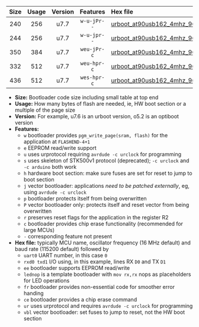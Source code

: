 |Size|Usage|Version|Features|Hex file|
|:-:|:-:|:-:|:-:|:--|
|240|256|u7.7|`w-u-jPr--`|[urboot_at90usb162_4mhz_9600bps_uart0_rxd2_txd3_lednop_ur_vbl.hex](https://raw.githubusercontent.com/stefanrueger/urboot.hex/main/mcus/at90usb162/fcpu_4mhz/9600_bps/urboot_at90usb162_4mhz_9600bps_uart0_rxd2_txd3_lednop_ur_vbl.hex)|
|244|256|u7.7|`w-u-jpr--`|[urboot_at90usb162_4mhz_9600bps_uart0_rxd2_txd3_lednop_fr_ur_vbl.hex](https://raw.githubusercontent.com/stefanrueger/urboot.hex/main/mcus/at90usb162/fcpu_4mhz/9600_bps/urboot_at90usb162_4mhz_9600bps_uart0_rxd2_txd3_lednop_fr_ur_vbl.hex)|
|350|384|u7.7|`weu-jPr-c`|[urboot_at90usb162_4mhz_9600bps_uart0_rxd2_txd3_ee_lednop_fr_ce_ur_vbl.hex](https://raw.githubusercontent.com/stefanrueger/urboot.hex/main/mcus/at90usb162/fcpu_4mhz/9600_bps/urboot_at90usb162_4mhz_9600bps_uart0_rxd2_txd3_ee_lednop_fr_ce_ur_vbl.hex)|
|332|512|u7.7|`weu-hpr-c`|[urboot_at90usb162_4mhz_9600bps_uart0_rxd2_txd3_ee_lednop_fr_ce_ur.hex](https://raw.githubusercontent.com/stefanrueger/urboot.hex/main/mcus/at90usb162/fcpu_4mhz/9600_bps/urboot_at90usb162_4mhz_9600bps_uart0_rxd2_txd3_ee_lednop_fr_ce_ur.hex)|
|436|512|u7.7|`wes-hpr-c`|[urboot_at90usb162_4mhz_9600bps_uart0_rxd2_txd3_ee_lednop_fr_ce.hex](https://raw.githubusercontent.com/stefanrueger/urboot.hex/main/mcus/at90usb162/fcpu_4mhz/9600_bps/urboot_at90usb162_4mhz_9600bps_uart0_rxd2_txd3_ee_lednop_fr_ce.hex)|

- **Size:** Bootloader code size including small table at top end
- **Usage:** How many bytes of flash are needed, ie, HW boot section or a multiple of the page size
- **Version:** For example, u7.6 is an urboot version, o5.2 is an optiboot version
- **Features:**
  + `w` bootloader provides `pgm_write_page(sram, flash)` for the application at `FLASHEND-4+1`
  + `e` EEPROM read/write support
  + `u` uses urprotocol requiring `avrdude -c urclock` for programming
  + `s` uses skeleton of STK500v1 protocol (deprecated); `-c urclock` and `-c arduino` both work
  + `h` hardware boot section: make sure fuses are set for reset to jump to boot section
  + `j` vector bootloader: applications *need to be patched externally*, eg, using `avrdude -c urclock`
  + `p` bootloader protects itself from being overwritten
  + `P` vector bootloader only: protects itself and reset vector from being overwritten
  + `r` preserves reset flags for the application in the register R2
  + `c` bootloader provides chip erase functionality (recommended for large MCUs)
  + `-` corresponding feature not present
- **Hex file:** typically MCU name, oscillator frequency (16 MHz default) and baud rate (115200 default) followed by
  + `uart0` UART number, in this case `0`
  + `rxd0 txd1` I/O using, in this example, lines RX `D0` and TX `D1`
  + `ee` bootloader supports EEPROM read/write
  + `lednop` is a template bootloader with `mov rx,rx` nops as placeholders for LED operations
  + `fr` bootloader provides non-essential code for smoother error handing
  + `ce` bootloader provides a chip erase command
  + `ur` uses urprotocol and requires `avrdude -c urclock` for programming
  + `vbl` vector bootloader: set fuses to jump to reset, not the HW boot section
